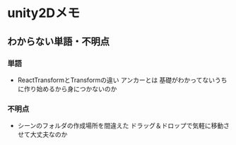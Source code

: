 # unity2Dメモ
## わからない単語・不明点
### 単語
+ ReactTransformとTransformの違い
アンカーとは
基礎がわかってないうちに作り始めるから身につかないのか

### 不明点
+ シーンのフォルダの作成場所を間違えた
ドラッグ＆ドロップで気軽に移動させて大丈夫なのか
